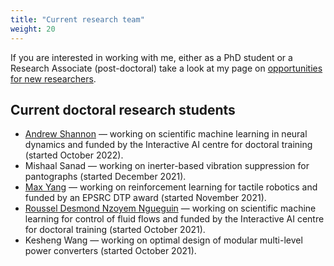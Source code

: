```yaml
---
title: "Current research team"
weight: 20
---
```


If you are interested in working with me, either as a PhD student or a Research Associate (post-doctoral) take a look at my page on [opportunities for new researchers](../new-researchers/).

## Current doctoral research students

* [Andrew Shannon](https://www.bristol.ac.uk/cdt/interactive-ai/current-students/2022-cohort/shannon/) &mdash; working on scientific machine learning in neural dynamics and funded by the Interactive AI centre for doctoral training (started October 2022).
* Mishaal Sanad &mdash; working on inerter-based vibration suppression for pantographs (started December 2021).
* [Max Yang](https://maxyang27896.github.io/) &mdash; working on reinforcement learning for tactile robotics and funded by an EPSRC DTP award (started November 2021).
* [Roussel Desmond Nzoyem Ngueguin](https://ddrous.github.io/) &mdash; working on scientific machine learning for control of fluid flows and funded by the Interactive AI centre for doctoral training (started October 2021).
* Kesheng Wang &mdash; working on optimal design of modular multi-level power converters (started October 2021).
